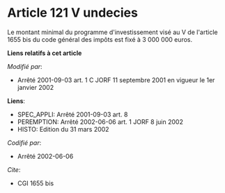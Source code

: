 # Article 121 V undecies

Le montant minimal du programme d'investissement visé au V de l'article 1655 bis du code général des impôts est fixé à 3 000
000 euros.

**Liens relatifs à cet article**

_Modifié par_:

  - Arrêté 2001-09-03 art. 1 C JORF 11 septembre 2001 en vigueur le 1er janvier 2002

**Liens**:

  - SPEC_APPLI: Arrêté 2001-09-03 art. 8
  - PEREMPTION: Arrêté 2002-06-06 art. 1 JORF 8 juin 2002
  - HISTO: Edition du 31 mars 2002

_Codifié par_:

  - Arrêté 2002-06-06

_Cite_:

  - CGI 1655 bis

